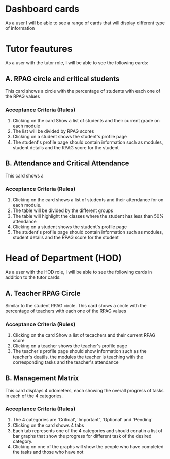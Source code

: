 # Dashboard cards

As a user I will be able to see a range of cards that will display different type of information

# Tutor feautures 

As a user with the tutor role, I will be able to see the following cards:

## A. RPAG circle and critical students

This card shows a circle with the percentage of students with each one of the RPAG values

### Acceptance Criteria (Rules)

1. Clicking on the card Show a list of students and their current grade on each module
2. The list will be divided by RPAG scores
3. Clicking on a student shows the student's profile page
4. The student's profile page should contain information such as modules, student details and the RPAG score for the student

## B. Attendance and Critical Attendance

This card shows a 

### Acceptance Criteria (Rules)

1. Clicking on the card shows a list of students and their attendance for on each module.
2. The table  will be divided by the different groups
3. The table will highlight the classes where the student has less than 50% attendance 
4. Clicking on a student shows the student's profile page
5. The student's profile page should contain information such as modules, student details and the RPAG score for the student

# Head of Department (HOD)

As a user with the HOD role, I will be able to see the following cards in addition to the tutor cards:

## A. Teacher RPAG Circle

Similar to the student RPAG circle. This card shows a circle with the percentage of teachers with each one of the RPAG values


### Acceptance Criteria (Rules)

1. Clicking on the card Show a list of tecachers and their current RPAG score
2. Clicking on a teacher shows the teacher's profile page
3. The teacher's profile page should show information such as the teacher's deatils, the modules the teacher is teaching with the corresponding tasks and the teacher's attendance

## B. Management Matrix 

This card displays 4 odometers, each showing the overall progress of tasks in each of the 4 categories.

### Acceptance Criteria (Rules)

1. The 4 categories are 'Critical', 'Important', 'Optional' and 'Pending'
2. Clicking on the card shows 4 tabs
3. Each tab represents one of the 4 categories and should conatin a list of bar graphs that show the progress for different task of the desired category. 
4. Clicking on one of the graphs will show the people who have completed the tasks and those who have not
